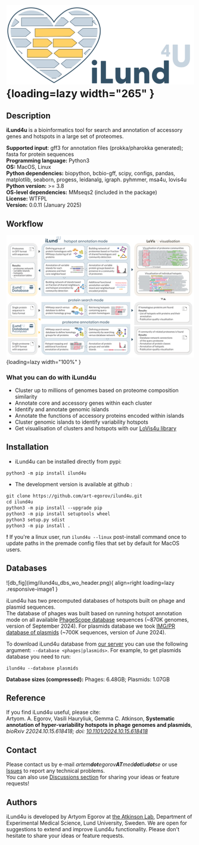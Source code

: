 
# ![logo](img/ilund4u_logo.png){loading=lazy width="265" }  

## Description

**iLund4u** is a bioinformatics tool for search and annotation of accessory genes and hotspots in a large set of proteomes. 

**Supported input**: gff3 for annotation files (prokka/pharokka generated); fasta for protein sequences        
**Programming language:** Python3   
**OS:** MacOS, Linux  
**Python dependencies:** biopython, bcbio-gff, scipy, configs, pandas, matplotlib, seaborn, progess, leidanalg, igraph. pyhmmer, msa4u, lovis4u    
**Python version:** >= 3.8  
**OS-level dependencies:** MMseqs2 (included in the package)  
**License:** WTFPL  
**Version:** 0.0.11 (January 2025)


## Workflow

![pipeline](img/ilundu4_pipeline.png){loading=lazy width="100%" }  


### What you can do with iLund4u

- Cluster up to millions of genomes based on proteome composition similarity
- Annotate core and accessory genes within each cluster
- Identify and annotate genomic islands
- Annotate the functions of accessory proteins encoded within islands
- Cluster genomic islands to identify variability hotspots
- Get visualisation of clusters and hotspots with our [LoVis4u library](https://art-egorov.github.io/lovis4u/)


## Installation 

- iLund4u can be installed directly from pypi:

```
python3 -m pip install ilund4u
```

- The development version is available at github :

```
git clone https://github.com/art-egorov/ilund4u.git
cd ilund4u
python3 -m pip install --upgrade pip
python3 -m pip install setuptools wheel
python3 setup.py sdist
python3 -m pip install .
```

**!** If you're a linux user, run `ilund4u --linux` post-install command once to update paths in the premade config files that set by default for MacOS users.

## Databases


<p></p>
![db_fig](img/ilund4u_dbs_wo_header.png){ align=right loading=lazy .responsive-image1 }  

iLund4u has two precomputed databases of hotspots built on phage and plasmid sequences.  
The database of phages was built based on running hotspot annotation mode on all available [PhageScope database](https://phagescope.deepomics.org) sequences (~870K genomes, version of September 2024). For plasmids database we took [IMG/PR database of plasmids](https://genome.jgi.doe.gov/portal/IMG_PR/IMG_PR.home.html) (~700K sequences, version of June 2024).  

<div style="clear: both;"></div>


To download iLund4u database from [our server](https://data-sharing.atkinson-lab.com/iLund4u/) you can use the following argument: `--database <phages|plasmids>`. For example, to get plasmids database you need to run:  
```
ilund4u --database plasmids
```

**Database sizes (compressed):** Phages: 6.48GB; Plasmids: 1.07GB 


## Reference 

If you find iLund4u useful, please cite:  
Artyom. A. Egorov, Vasili Hauryliuk, Gemma C. Atkinson, **Systematic annotation of hyper-variability hotspots in phage genomes and plasmids**, *bioRxiv 22024.10.15.618418; doi: [10.1101/2024.10.15.618418](https://doi.org/10.1101/2024.10.15.618418)*

## Contact 

Please contact us by e-mail _artem**dot**egorov**AT**med**dot**lu**dot**se_ or use [Issues](https://github.com/art-egorov/ilund4u/issues?q=) to report any technical problems.  
You can also use [Discussions section](https://github.com/art-egorov/ilund4u/discussions) for sharing your ideas or feature requests! 

## Authors 

iLund4u is developed by Artyom Egorov at [the Atkinson Lab](https://atkinson-lab.com), Department of Experimental Medical Science, Lund University, Sweden. We are open for suggestions to extend and improve iLund4u functionality. Please don't hesitate to share your ideas or feature requests.
